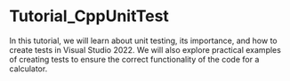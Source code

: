 # Tutorial_CppUnitTest
In this tutorial, we will learn about unit testing, its importance, and how to create tests in Visual Studio 2022. We will also explore practical examples of creating tests to ensure the correct functionality of the code for a calculator.
